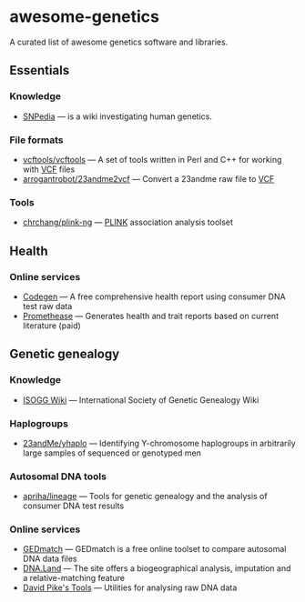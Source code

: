 # awesome-genetics
A curated list of awesome genetics software and libraries.

## Essentials
### Knowledge
* [SNPedia](http://snpedia.org/) — is a wiki investigating human genetics.

### File formats
* [vcftools/vcftools](https://github.com/vcftools/vcftools) — A set of tools written in Perl and C++ for working with [VCF](https://en.wikipedia.org/wiki/Variant_Call_Format) files
* [arrogantrobot/23andme2vcf](https://github.com/arrogantrobot/23andme2vcf) — Convert a 23andme raw file to [VCF](https://en.wikipedia.org/wiki/Variant_Call_Format)

### Tools
* [chrchang/plink-ng](https://github.com/chrchang/plink-ng) — [PLINK](https://en.wikipedia.org/wiki/PLINK_(genetic_tool-set)) association analysis toolset

## Health
### Online services
* [Codegen](https://codegen.eu/) — A free comprehensive health report using consumer DNA test raw data
* [Promethease](http://promethease.com/) — Generates health and trait reports based on current literature (paid)

## Genetic genealogy
### Knowledge
* [ISOGG Wiki](https://isogg.org/wiki/Wiki_Welcome_Page) — International Society of Genetic Genealogy Wiki

### Haplogroups
* [23andMe/yhaplo](https://github.com/23andMe/yhaplo) — Identifying Y-chromosome haplogroups in arbitrarily large samples of sequenced or genotyped men

### Autosomal DNA tools
* [apriha/lineage](https://github.com/apriha/lineage) — Tools for genetic genealogy and the analysis of consumer DNA test results

### Online services
* [GEDmatch](https://www.gedmatch.com/) — GEDmatch is a free online toolset to compare autosomal DNA data files
* [DNA.Land](https://dna.land/) — The site offers a biogeographical analysis, imputation and a relative-matching feature
* [David Pike's Tools](http://www.math.mun.ca/~dapike/FF23utils/) — Utilities for analysing raw DNA data
